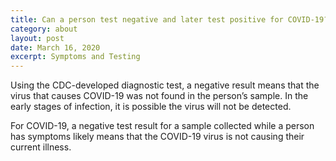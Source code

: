 ```yaml
---
title: Can a person test negative and later test positive for COVID-19?
category: about
layout: post
date: March 16, 2020
excerpt: Symptoms and Testing
---
```


Using the CDC-developed diagnostic test, a negative result means that the virus that causes COVID-19 was not found in the 
person’s sample. In the early stages of infection, it is possible the virus will not be detected.

For COVID-19, a negative test result for a sample collected while a person has symptoms likely means that the COVID-19 virus 
is not causing their current illness.

